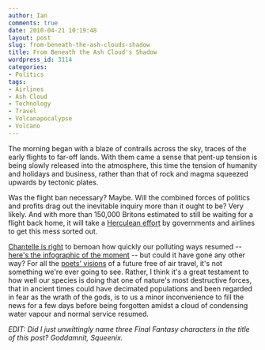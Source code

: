 ```yaml
---
author: Ian
comments: true
date: 2010-04-21 10:19:48
layout: post
slug: from-beneath-the-ash-clouds-shadow
title: From Beneath the Ash Cloud's Shadow
wordpress_id: 3114
categories:
- Politics
tags:
- Airlines
- Ash Cloud
- Technology
- Travel
- Volcanapocalypse
- Volcano
---
```


The morning began with a blaze of contrails across the sky, traces of the early flights to far-off lands.  With them came a sense that pent-up tension is being slowly released into the atmosphere, this time the tension of humanity and holidays and business, rather than that of rock and magma squeezed upwards by tectonic plates.

Was the flight ban necessary?  Maybe.  Will the combined forces of politics and profits drag out the inevitable inquiry more than it ought to be?  Very likely.  And with more than 150,000 Britons estimated to still be waiting for a flight back home, it will take a [Herculean effort](http://news.bbc.co.uk/1/hi/uk/8633892.stm) by governments and airlines to get this mess sorted out.

[Chantelle is right](http://www.tellivision.co.uk/telliscope/?p=73) to bemoan how quickly our polluting ways resumed -- [here's the infographic of the moment](http://www.informationisbeautiful.net/2010/correction-apology-planes-or-volcano/) -- but could it have gone any other way?  For all the [poets' visions](http://news.bbc.co.uk/today/hi/today/newsid_8626000/8626927.stm) of a future free of air travel, it's not something we're ever going to see.  Rather, I think it's a great testament to how well our species is doing that one of nature's most destructive forces, that in ancient times could have decimated populations and been regarded in fear as the wrath of the gods, is to us a minor inconvenience to fill the news for a few days before being forgotten amidst a cloud of condensing water vapour and normal service resumed.

_EDIT: Did I just unwittingly name _three_ Final Fantasy characters in the title of this post? Goddamnit, Squeenix._
